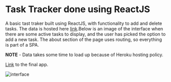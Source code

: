 
# Task Tracker done using ReactJS

A basic tast traker built using ReactJS, with functionality to add and delete tasks. The data is hosted here [link](https://reactjs-task-tracker-server.herokuapp.com/tasks).Below is an image of the interface when there are some active tasks to display, and the user has picked the option to add a new task. The about section of the page uses routing, so everything is part of a SPA.

**NOTE** - Data takes some time to load up because of Heroku hosting policy.

[Link](https://reactjs-task-tracker.herokuapp.com/) to the final app.

![interface](https://user-images.githubusercontent.com/62815174/118876465-e653df80-b90a-11eb-959e-04fff5f885a1.png)


